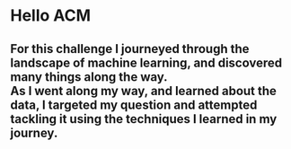 # Hello ACM

For this challenge I journeyed through the landscape of machine learning, and discovered many things along the way.  
As I went along my way, and learned about the data, I targeted my question and attempted tackling it using the techniques I learned in my journey.
---


